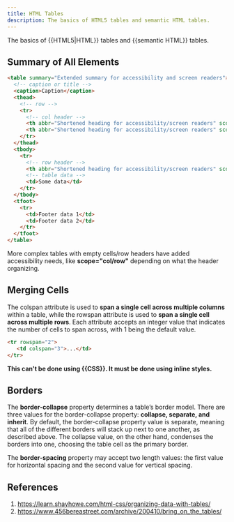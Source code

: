```yaml
---
title: HTML Tables
description: The basics of HTML5 tables and semantic HTML tables.
---
```


The basics of {{HTML5|HTML}} tables and {{semantic HTML}} tables.

## Summary of All Elements

```html
<table summary="Extended summary for accessibility and screen readers">
  <!-- caption or title -->
  <caption>Caption</caption>
  <thead>
    <!-- row -->
    <tr> 
      <!-- col header -->
      <th abbr="Shortened heading for accessibility/screen readers" scope="col">Header 1</th>
      <th abbr="Shortened heading for accessibility/screen readers" scope="col">Header 2</th>
    </tr>
  </thead>
  <tbody>
    <tr>
      <!-- row header -->
      <th abbr="Shortened heading for accessibility/screen readers" scope="row">Row Header</th>
      <!-- table data -->
      <td>Some data</td>
    </tr>
  </tbody>
  <tfoot>
    <tr>
      <td>Footer data 1</td>
      <td>Footer data 2</td>
    </tr>
  </tfoot>
</table>
```

More complex tables with empty cells/row headers have added accessibility needs, like **scope="col/row"** depending on what the header organizing.

## Merging Cells

The colspan attribute is used to **span a single cell across multiple columns** within a table, while the rowspan attribute is used to **span a single cell across multiple rows**. Each attribute accepts an integer value that indicates the number of cells to span across, with 1 being the default value.

```html
<tr rowspan="2">
   <td colspan="3">...</td>
</tr>
```

**This can't be done using {{CSS}}. It must be done using inline styles.** 

## Borders

The **border-collapse** property determines a table’s border model. There are three values for the border-collapse property: **collapse, separate, and inherit**. By default, the border-collapse property value is separate, meaning that all of the different borders will stack up next to one another, as described above. The collapse value, on the other hand, condenses the borders into one, choosing the table cell as the primary border.

The **border-spacing** property may accept two length values: the first value for horizontal spacing and the second value for vertical spacing.

## References

1. https://learn.shayhowe.com/html-css/organizing-data-with-tables/
2. https://www.456bereastreet.com/archive/200410/bring_on_the_tables/